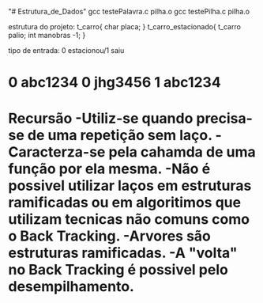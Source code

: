 "# Estrutura_de_Dados" 
gcc testePalavra.c pilha.o
gcc testePilha.c pilha.o

estrutura do projeto:
t_carro{
  char placa;
}
t_carro_estacionado{
  t_carro palio;
  int manobras -1;
}

tipo de entrada:
0 estacionou/1 saiu

0 abc1234
0 jhg3456
1 abc1234
==========================================
Recursão
-Utiliz-se quando precisa-se de uma repetição sem laço.
-Caracterza-se pela cahamda de uma função por ela mesma.
-Não é possivel utilizar laços em estruturas ramificadas ou em algoritimos que utilizam tecnicas não comuns como o Back Tracking.
-Arvores são estruturas ramificadas.
-A "volta" no Back Tracking é possivel pelo desempilhamento.
===================================

